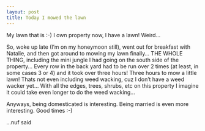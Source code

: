 ```yaml
---
layout: post
title: Today I mowed the lawn
---
```


My lawn that is :-) I own property now, I have a lawn! Weird…

So, woke up late (I’m on my honeymoon still), went out for breakfast
with Natalie, and then got around to mowing my lawn finally… <span
class="caps"><span class="caps">THE</span> <span
class="caps">WHOLE</span> <span class="caps">THING</span></span>,
including the mini jungle I had going on the south side of the property…
Every row in the back yard had to be run over 2 times (at least, in some
cases 3 or 4) and it took over three hours! Three hours to mow a little
lawn! Thats not even including weed wacking, cuz I don’t have a weed
wacker yet… With all the edges, trees, shrubs, etc on this property I
imagine it could take even longer to do the weed wacking…

Anyways, being domesticated is interesting. Being married is even more
interesting. Good times :-)

…nuf said
